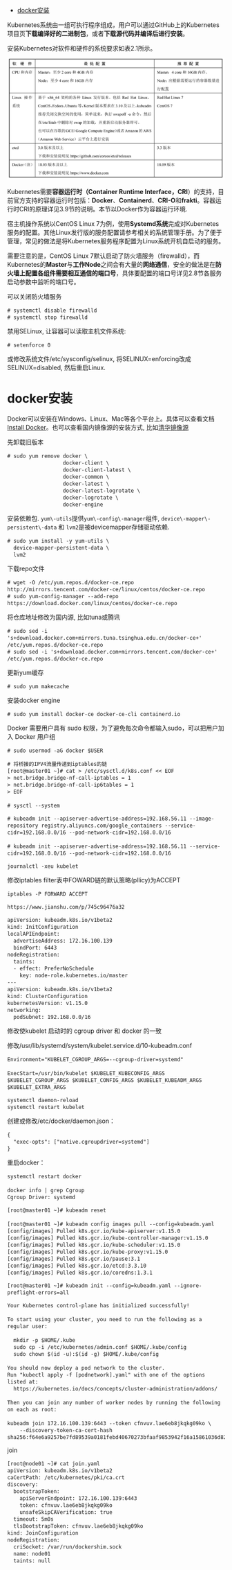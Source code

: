 
<!-- @import "[TOC]" {cmd="toc" depthFrom=1 depthTo=6 orderedList=false} -->

<!-- code_chunk_output -->

- [docker安装](#docker安装)

<!-- /code_chunk_output -->

Kubernetes系统由一组可执行程序组成，用户可以通过GitHub上的Kubernetes项目页**下载编译好的二进制包**，或者**下载源代码并编译后进行安装**。

安装Kubernetes对软件和硬件的系统要求如表2.1所示。

![2019-08-14-15-29-47.png](./images/2019-08-14-15-29-47.png)

Kubernetes需要**容器运行时（Container Runtime Interface，CRI**）的支持，目前官方支持的容器运行时包括：**Docker**、**Containerd**、**CRI\-O**和**frakti**。容器运行时CRI的原理详见3.9节的说明。本节以Docker作为容器运行环境.

宿主机操作系统以CentOS Linux 7为例，使用**Systemd系统**完成对Kubernetes服务的配置。其他Linux发行版的服务配置请参考相关的系统管理手册。为了便于管理，常见的做法是将Kubernetes服务程序配置为Linux系统开机自启动的服务。

需要注意的是，CentOS Linux 7默认启动了防火墙服务（firewalld），而Kubernetes的**Master**与**工作Node**之间会有大量的**网络通信**，安全的做法是在**防火墙上配置各组件需要相互通信的端口号**，具体要配置的端口号详见2.8节各服务启动参数中监听的端口号。

可以关闭防火墙服务

```
# systemctl disable firewalld
# systemctl stop firewalld
```

禁用SELinux, 让容器可以读取主机文件系统:

```
# setenforce 0
```

或修改系统文件/etc/sysconfig/selinux, 将SELINUX=enforcing改成SELINUX=disabled, 然后重启Linux.

# docker安装

Docker可以安装在Windows、Linux、Mac等各个平台上。具体可以查看文档[Install Docker](https://docs.docker.com/install/)。也可以查看国内镜像源的安装方式, 比如[清华镜像源](https://mirrors.tuna.tsinghua.edu.cn/help/docker-ce/)

先卸载旧版本

```
# sudo yum remove docker \
                  docker-client \
                  docker-client-latest \
                  docker-common \
                  docker-latest \
                  docker-latest-logrotate \
                  docker-logrotate \
                  docker-engine
```

安装依赖包. `yum\-utils`提供`yum\-config\-manager`组件, `device\-mapper\-persistent\-data` 和 `lvm2`是被devicemapper存储驱动依赖.

```
# sudo yum install -y yum-utils \
  device-mapper-persistent-data \
  lvm2
```

下载repo文件

```
# wget -O /etc/yum.repos.d/docker-ce.repo http://mirrors.tencent.com/docker-ce/linux/centos/docker-ce.repo
# sudo yum-config-manager --add-repo https://download.docker.com/linux/centos/docker-ce.repo
```

将仓库地址修改为国内源, 比如tuna或腾讯

```
# sudo sed -i 's+download.docker.com+mirrors.tuna.tsinghua.edu.cn/docker-ce+' /etc/yum.repos.d/docker-ce.repo
# sudo sed -i 's+download.docker.com+mirrors.tencent.com/docker-ce+' /etc/yum.repos.d/docker-ce.repo
```

更新yum缓存

```
# sudo yum makecache
```

安装docker engine

```
# sudo yum install docker-ce docker-ce-cli containerd.io
```

Docker 需要用户具有 sudo 权限，为了避免每次命令都输入sudo，可以把用户加入 Docker 用户组

```
# sudo usermod -aG docker $USER
```











```
# 将桥接的IPV4流量传递到iptables的链
[root@master01 ~]# cat > /etc/sysctl.d/k8s.conf << EOF
> net.bridge.bridge-nf-call-iptables = 1
> net.bridge.bridge-nf-call-ip6tables = 1
> EOF

# sysctl --system
```

```
# kubeadm init --apiserver-advertise-address=192.168.56.11 --image-repository registry.aliyuncs.com/google_containers --service-cidr=192.168.0.0/16 --pod-network-cidr=192.168.0.0/16

# kubeadm init --apiserver-advertise-address=192.168.56.11 --service-cidr=192.168.0.0/16 --pod-network-cidr=192.168.0.0/16
```


```
journalctl -xeu kubelet
```


修改iptables filter表中FOWARD链的默认策略(pllicy)为ACCEPT 

```
iptables -P FORWARD ACCEPT
```


```
https://www.jianshu.com/p/745c96476a32
```

```
apiVersion: kubeadm.k8s.io/v1beta2
kind: InitConfiguration
localAPIEndpoint:
  advertiseAddress: 172.16.100.139
  bindPort: 6443
nodeRegistration:
  taints:
  - effect: PreferNoSchedule
    key: node-role.kubernetes.io/master
---
apiVersion: kubeadm.k8s.io/v1beta2
kind: ClusterConfiguration
kubernetesVersion: v1.15.0
networking:
  podSubnet: 192.168.0.0/16
```

修改使kubelet 启动时的 cgroup driver 和 docker 的一致

修改/usr/lib/systemd/system/kubelet.service.d/10-kubeadm.conf

```
Environment="KUBELET_CGROUP_ARGS=--cgroup-driver=systemd"

ExecStart=/usr/bin/kubelet $KUBELET_KUBECONFIG_ARGS $KUBELET_CGROUP_ARGS $KUBELET_CONFIG_ARGS $KUBELET_KUBEADM_ARGS $KUBELET_EXTRA_ARGS
```

```
systemctl daemon-reload
systemctl restart kubelet
```

创建或修改/etc/docker/daemon.json：

```
{
  "exec-opts": ["native.cgroupdriver=systemd"]
}
```

重启docker：

```
systemctl restart docker

docker info | grep Cgroup
Cgroup Driver: systemd
```



```
[root@master01 ~]# kubeadm reset

[root@master01 ~]# kubeadm config images pull --config=kubeadm.yaml
[config/images] Pulled k8s.gcr.io/kube-apiserver:v1.15.0
[config/images] Pulled k8s.gcr.io/kube-controller-manager:v1.15.0
[config/images] Pulled k8s.gcr.io/kube-scheduler:v1.15.0
[config/images] Pulled k8s.gcr.io/kube-proxy:v1.15.0
[config/images] Pulled k8s.gcr.io/pause:3.1
[config/images] Pulled k8s.gcr.io/etcd:3.3.10
[config/images] Pulled k8s.gcr.io/coredns:1.3.1
```

```
[root@master01 ~]# kubeadm init --config=kubeadm.yaml --ignore-preflight-errors=all
```

```
Your Kubernetes control-plane has initialized successfully!

To start using your cluster, you need to run the following as a regular user:

  mkdir -p $HOME/.kube
  sudo cp -i /etc/kubernetes/admin.conf $HOME/.kube/config
  sudo chown $(id -u):$(id -g) $HOME/.kube/config

You should now deploy a pod network to the cluster.
Run "kubectl apply -f [podnetwork].yaml" with one of the options listed at:
  https://kubernetes.io/docs/concepts/cluster-administration/addons/

Then you can join any number of worker nodes by running the following on each as root:

kubeadm join 172.16.100.139:6443 --token cfnvuv.lae6eb8jkqkg09ko \
    --discovery-token-ca-cert-hash sha256:f64e6a9257be7fd89539a0181febd40670273bfaaf9853942f16a15861036d82
```


join

```
[root@node01 ~]# cat join.yaml
apiVersion: kubeadm.k8s.io/v1beta2
caCertPath: /etc/kubernetes/pki/ca.crt
discovery:
  bootstrapToken:
    apiServerEndpoint: 172.16.100.139:6443
    token: cfnvuv.lae6eb8jkqkg09ko
    unsafeSkipCAVerification: true
  timeout: 5m0s
  tlsBootstrapToken: cfnvuv.lae6eb8jkqkg09ko
kind: JoinConfiguration
nodeRegistration:
  criSocket: /var/run/dockershim.sock
  name: node01
  taints: null
```



